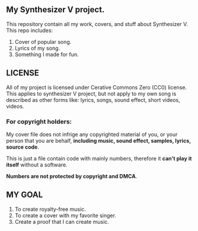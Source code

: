 ## My Synthesizer V project.
This repository contain all my work, covers, and stuff about Synthesizer V.
This repo includes:
1. Cover of popular song.
2. Lyrics of my song.
3. Something I made for fun.
## LICENSE
All of my project is licensed under Cerative Commons Zero (CC0) license.
This applies to synthesizer V project, but not apply to my own song is described as other forms like: lyrics, songs, sound effect, short videos, videos.
### For copyright holders:
My cover file does not infrige any copyrighted material of you, or your person that you are behalf, **including music, sound effect, samples, lyrics, source code**.

This is just a file contain code with mainly numbers, therefore it **can't play it itself** without a software.

**Numbers are not protected by copyright and DMCA**.
## MY GOAL
1. To create royalty-free music.
2. To create a cover with my favorite singer.
3. Create a proof that I can create music.


